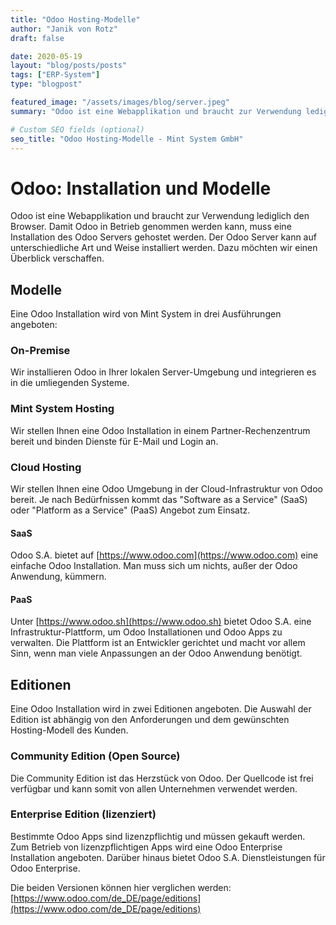 ```yaml
---
title: "Odoo Hosting-Modelle"
author: "Janik von Rotz"
draft: false

date: 2020-05-19
layout: "blog/posts/posts"
tags: ["ERP-System"]
type: "blogpost"

featured_image: "/assets/images/blog/server.jpeg"
summary: "Odoo ist eine Webapplikation und braucht zur Verwendung lediglich den Browser. Damit Odoo in Betrieb genommen werden kann, muss eine Installation des Odoo Server gehostet werden. Der Odoo Server kann a..."

# Custom SEO fields (optional)
seo_title: "Odoo Hosting-Modelle - Mint System GmbH"
---
```


# Odoo: Installation und Modelle

Odoo ist eine Webapplikation und braucht zur Verwendung lediglich den Browser. Damit Odoo in Betrieb genommen werden kann, muss eine Installation des Odoo Servers gehostet werden. Der Odoo Server kann auf unterschiedliche Art und Weise installiert werden. Dazu möchten wir einen Überblick verschaffen.

## Modelle

Eine Odoo Installation wird von Mint System in drei Ausführungen angeboten:

### On-Premise

Wir installieren Odoo in Ihrer lokalen Server-Umgebung und integrieren es in die umliegenden Systeme.

### Mint System Hosting

Wir stellen Ihnen eine Odoo Installation in einem Partner-Rechenzentrum bereit und binden Dienste für E-Mail und Login an.

### Cloud Hosting

Wir stellen Ihnen eine Odoo Umgebung in der Cloud-Infrastruktur von Odoo bereit. Je nach Bedürfnissen kommt das "Software as a Service" (SaaS) oder "Platform as a Service" (PaaS) Angebot zum Einsatz.

#### SaaS

Odoo S.A. bietet auf [https://www.odoo.com](https://www.odoo.com) eine einfache Odoo Installation. Man muss sich um nichts, außer der Odoo Anwendung, kümmern.

#### PaaS

Unter [https://www.odoo.sh](https://www.odoo.sh) bietet Odoo S.A. eine Infrastruktur-Plattform, um Odoo Installationen und Odoo Apps zu verwalten. Die Plattform ist an Entwickler gerichtet und macht vor allem Sinn, wenn man viele Anpassungen an der Odoo Anwendung benötigt.

## Editionen

Eine Odoo Installation wird in zwei Editionen angeboten. Die Auswahl der Edition ist abhängig von den Anforderungen und dem gewünschten Hosting-Modell des Kunden.

### Community Edition (Open Source)

Die Community Edition ist das Herzstück von Odoo. Der Quellcode ist frei verfügbar und kann somit von allen Unternehmen verwendet werden.

### Enterprise Edition (lizenziert)

Bestimmte Odoo Apps sind lizenzpflichtig und müssen gekauft werden. Zum Betrieb von lizenzpflichtigen Apps wird eine Odoo Enterprise Installation angeboten. Darüber hinaus bietet Odoo S.A. Dienstleistungen für Odoo Enterprise.

Die beiden Versionen können hier verglichen werden: [https://www.odoo.com/de_DE/page/editions](https://www.odoo.com/de_DE/page/editions)
